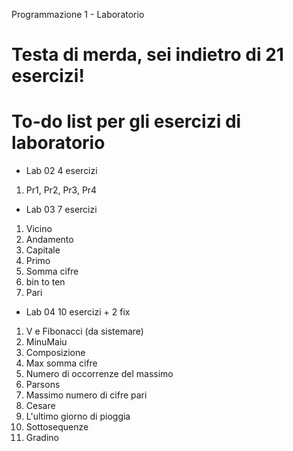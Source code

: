 Programmazione 1 - Laboratorio

# Testa di merda, sei indietro di 21 esercizi!
 
# To-do list per gli esercizi di laboratorio


* Lab 02                            4 esercizi
 1.  Pr1, Pr2, Pr3, Pr4
 
* Lab 03                            7 esercizi
 1. Vicino
 2. Andamento
 3. Capitale
 4. Primo
 5. Somma cifre
 6. bin to ten
 7. Pari
 
* Lab 04                            10 esercizi + 2 fix
 1. V e Fibonacci (da sistemare)
 2. MinuMaiu
 3. Composizione
 4. Max somma cifre
 5. Numero di occorrenze del massimo
 6. Parsons
 7. Massimo numero di cifre pari
 8. Cesare
 9. L'ultimo giorno di pioggia
 10. Sottosequenze
 11. Gradino
 
 
 
 



